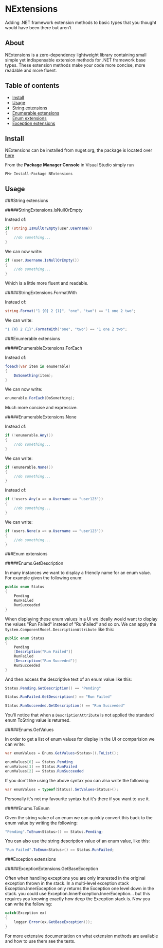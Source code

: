NExtensions
===========

Adding .NET framework extension methods to basic types that you thought would have been there but aren't

About
-----

NExtensions is a zero-dependency lightweight library containing small simple yet indispensable extension methods for .NET framework base types. These extension methods make your code more concise, more readable and more fluent.

Table of contents
-----------------

* [Install](https://github.com/halcharger/NExtensions#install)
* [Usage](https://github.com/halcharger/NExtensions#usage)
* [String extensions](https://github.com/halcharger/NExtensions#string-extensions)
* [Enumerable extensions](https://github.com/halcharger/NExtensions#enumerable-extensions)
* [Enum extensions](https://github.com/halcharger/NExtensions#enum-extensions)
* [Exception extensions](https://github.com/halcharger/NExtensions#exception-extensions)

Install
-------

NExtensions can be installed from nuget.org, the package is located over [here](https://www.nuget.org/packages/nextensions)

From the **Package Manager Console** in Visual Studio simply run 

`PM> Install-Package NExtensions`

Usage
-----

###String extensions

#####StringExtensions.IsNullOrEmpty

Instead of:

```c#
if (string.IsNullOrEmpty(user.Username))
{
	//do something...
}
```

We can now write:

```c#
if (user.Username.IsNullOrEmpty())
{
	//do something...
}
```

Which is a little more fluent and readable.

#####StringExtensions.FormatWith

Instead of:

```c#
string.Format("1 {0} 2 {1}", "one", "two") == "1 one 2 two";
```

We can write:

```c#
"1 {0} 2 {1}".FormatWith("one", "two") == "1 one 2 two";
```

###Enumerable extensions

#####EnumerableExtensions.ForEach

Instead of:

```c#
foeach(var item in enumerable)
{
	DoSomething(item);
}
```

We can now write:

```c#
enumerable.ForEach(DoSomething);
```

Much more concise and expressive.

#####EnumerableExtensions.None

Instead of:

```c#
if (!enumerable.Any())
{
	//do something...
}
```

We can write:

```c#
if (enumerable.None())
{
	//do something...
}
```

Instead of:

```c#
if (!users.Any(u => u.Username == "user123"))
{
	//do something...
}
```

We can write:

```c#
if (users.None(u => u.Username == "user123"))
{
	//do something...
}
```

###Enum extensions

#####Enums.GetDescription

In many instances we want to display a friendly name for an enum value. For example given the following enum:

```c#
public enum Status
{
	Pending
	RunFailed
	RunSucceeded
}
```

When displaying these enum values in a UI we ideally would want to display the values "Run Failed" instead of "RunFailed" and so on. We can apply the `System.ComponentModel.DescriptionAttribute` like this:

```c#
public enum Status
{
	Pending
	[Description("Run Failed")]
	RunFailed
	[Description("Run Suceeded")]
	RunSucceeded
}
```
And then access the descriptive text of an enum value like this:

```c#
Status.Pending.GetDescription() == "Pending"

Status.RunFailed.GetDescription() == "Run Failed"

Status.RunSucceeded.GetDescription() == "Run Succeeded"
```

You'll notice that when a `DescriptionAttribute` is not applied the standard enum ToString value is returned.

#####Enums.GetValues

In order to get a list of enum values for display in the UI or comparision we can write:

```c#
var enumValues = Enums.GetValues<Status>().ToList();

enumValues[0] == Status.Pending
enumValues[1] == Status.RunFailed
enumValues[2] == Status.RunSucceeded
```

If you don't like using the above syntax you can also write the following:

```c#
var enumValues = typeof(Status).GetValues<Status>();
```

Personally it's not my favourite syntax but it's there if you want to use it.

#####Enums.ToEnum

Given the string value of an enum we can quickly convert this back to the enum value by writing the following:

```c#
"Pending".ToEnum<Status>() == Status.Pending;
```

You can also use the string description value of an enum value, like this:

```c#
"Run Failed".ToEnum<Status>() == Status.RunFailed;
```

###Exception extensions

#####ExceptionExtensions.GetBaseException

Often when handling exceptions you are only interested in the original exception thrown in the stack. In a multi-level exception stack Exception.InnerException only returns the Exception one level down in the stack. you could use Exception.InnerException.InnerException... but this requires you knowing exactly how deep the Exception stack is. Now you can write the following:

```c#
catch(Exception ex)
{
	logger.Error(ex.GetBaseException());
}
```

For more extensive documentation on what extension methods are available and how to use them see the tests.